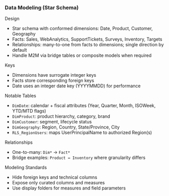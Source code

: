 ### Data Modeling (Star Schema)

Design
- Star schema with conformed dimensions: Date, Product, Customer, Geography
- Facts: Sales, WebAnalytics, SupportTickets, Surveys, Inventory, Targets
- Relationships: many-to-one from facts to dimensions; single direction by default
- Handle M2M via bridge tables or composite models when required

Keys
- Dimensions have surrogate integer keys
- Facts store corresponding foreign keys
- Date uses an integer date key (YYYYMMDD) for performance

Notable Tables
- `DimDate`: calendar + fiscal attributes (Year, Quarter, Month, ISOWeek, YTD/MTD flags)
- `DimProduct`: product hierarchy, category, brand
- `DimCustomer`: segment, lifecycle status
- `DimGeography`: Region, Country, State/Province, City
- `RLS_RegionUsers`: maps UserPrincipalName to authorized Region(s)

Relationships
- One-to-many: `Dim*` → `Fact*`
- Bridge examples: `Product ↔ Inventory` where granularity differs

Modeling Standards
- Hide foreign keys and technical columns
- Expose only curated columns and measures
- Use display folders for measures and field parameters

